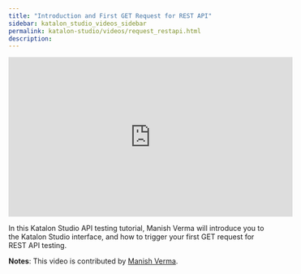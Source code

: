```yaml
---
title: "Introduction and First GET Request for REST API"
sidebar: katalon_studio_videos_sidebar
permalink: katalon-studio/videos/request_restapi.html
description: 
---
```


<iframe width="560" height="315" src="https://www.youtube.com/embed/3iM8267l4dE" title="YouTube video player" frameborder="0" allow="accelerometer; autoplay; clipboard-write; encrypted-media; gyroscope; picture-in-picture" allowfullscreen></iframe>

In this Katalon Studio API testing tutorial, Manish Verma will introduce you to the Katalon Studio interface, and how to trigger your first GET request for REST API testing.

**Notes**: This video is contributed by [Manish Verma](https://www.youtube.com/channel/UCzOMBStlSDfyai6rWdK3hWw).